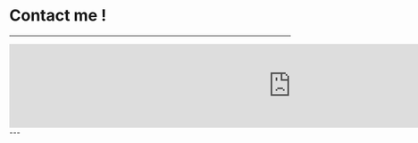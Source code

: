 # Contact me !


<script type="text/javascript">
  const user2 = "huzhe";
  const user421 = "3566";
  const domain = "gmail.com";
  document.write('<a href="mailto:' + user2 + user421+ '@' + domain + '">📧 Email</a>');
</script>
---
<iframe style="border:none;width:200%;" id="contact-form-zegi0b" src="https://noteforms.com/forms/contact-form-zegi0b"></iframe><script type="text/javascript" onload="initEmbed('contact-form-zegi0b')" src="https://noteforms.com/widgets/iframe.min.js"></script>
---
<script src="https://giscus.app/client.js"
        data-repo="BoneWise/Bonewise.github.io"
        data-repo-id="R_kgDOO6cUYQ"
        data-category="Announcements"
        data-category-id="DIC_kwDOO6cUYc4Crcnp"
        data-mapping="pathname"
        data-strict="0"
        data-reactions-enabled="1"
        data-emit-metadata="0"
        data-input-position="top"
        data-theme="preferred_color_scheme"
        data-lang="en"
        data-loading="lazy"
        crossorigin="anonymous"
        async>
</script>